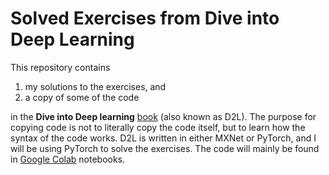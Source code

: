 # Solved Exercises from Dive into Deep Learning

This repository contains 

1. my solutions to the exercises, and
2. a copy of some of the code

in the **Dive into Deep learning** [book](http://d2l.ai/index.html) (also known as D2L). The purpose for copying code is not to literally copy the code itself, but to learn how the syntax of the code works. D2L is written in either MXNet or PyTorch, and I will be using PyTorch to solve the exercises. The code will mainly be found in [Google Colab](colab.research.google.com) notebooks. 
